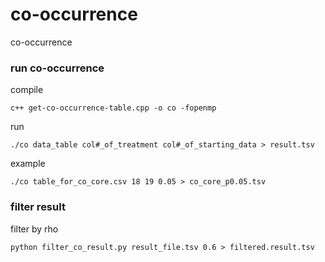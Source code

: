 # co-occurrence
co-occurrence

### run co-occurrence 
compile
```
c++ get-co-occurrence-table.cpp -o co -fopenmp
```

run
```
./co data_table col#_of_treatment col#_of_starting_data > result.tsv
```
example
```
./co table_for_co_core.csv 18 19 0.05 > co_core_p0.05.tsv
```

### filter result
filter by rho
```
python filter_co_result.py result_file.tsv 0.6 > filtered.result.tsv
```

